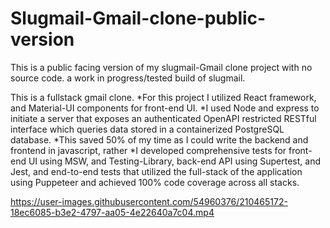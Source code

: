 # Slugmail-Gmail-clone-public-version
This is a public facing version of my slugmail-Gmail clone project with no source code.
a work in progress/tested build of slugmail.

This is a fullstack gmail clone.
*For this project I utilized React framework, and Material-UI components for front-end UI.
*I used Node and express to initiate a server that exposes an authenticated OpenAPI restricted RESTful interface which queries data stored
in a containerized PostgreSQL database.
*This saved 50% of my time as I could write the backend and frontend in javascript, rather 
*I developed comprehensive tests for front-end UI using MSW, and Testing-Library, back-end API using Supertest,
and Jest, and end-to-end tests that utilized the full-stack of the application using Puppeteer and achieved 100% code coverage across all stacks.

https://user-images.githubusercontent.com/54960376/210465172-18ec6085-b3e2-4797-aa05-4e22640a7c04.mp4

